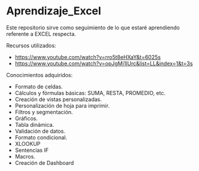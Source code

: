 # Aprendizaje_Excel
Este repositorio sirve como seguimiento de lo que estaré aprendiendo referente a EXCEL respecta.

Recursos utilizados:
* https://www.youtube.com/watch?v=rro5t8eHXaY&t=6025s
* https://www.youtube.com/watch?v=opJgMj1IUrc&list=LL&index=1&t=3s

Conocimientos adquiridos:
* Formato de celdas.
* Cálculos y fórmulas básicas: SUMA, RESTA, PROMEDIO, etc.
* Creación de vistas personalizadas.
* Personalización de hoja para imprimir.
* Filtros y segmentación.
* Gráficos.
* Tabla dinámica.
* Validación de datos.
* Formato condicional.
* XLOOKUP
* Sentencias IF
* Macros.
* Creación de Dashboard
